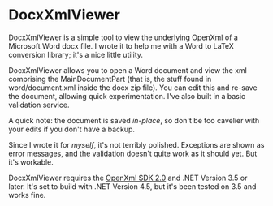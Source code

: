 ﻿# DocxXmlViewer

DocxXmlViewer is a simple tool to view the underlying OpenXml of a
Microsoft Word docx file. I wrote it to help me with a Word to LaTeX
conversion library; it's a nice little utility.

DocxXmlViewer allows you to open a Word document and view the xml
comprising the MainDocumentPart (that is, the stuff found in
word/document.xml inside the docx zip file). You can edit this and
re-save the document, allowing quick experimentation. I've also
built in a basic validation service.

A quick note:  the document is saved *in-place*, so don't be too
cavelier with your edits if you don't have a backup.

Since I wrote it for *myself*, it's not terribly polished. Exceptions
are shown as error messages, and the validation doesn't quite work as
it should yet. But it's workable.

DocxXmlViewer requires the [OpenXml SDK 2.0][OpenXml] and .NET Version 3.5
or later. It's set to build with .NET Version 4.5, but it's been tested on
3.5 and works fine.

[OpenXml]: http://www.microsoft.com/en-us/download/details.aspx?id=5124 "OpenXml SDK 2.0"
